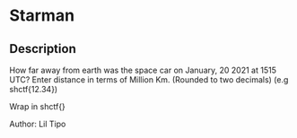 # Starman

## Description

How far away from earth was the space car on January, 20 2021 at 1515 UTC? Enter distance in terms of Million Km. (Rounded to two decimals) (e.g shctf{12.34})

Wrap in shctf{}

Author: Lil Tipo



